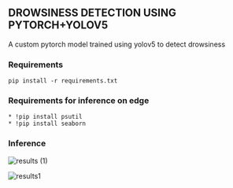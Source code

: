 ## DROWSINESS DETECTION USING PYTORCH+YOLOV5

A custom pytorch model trained using yolov5 to detect drowsiness

### Requirements
``` 
pip install -r requirements.txt
```
### Requirements for inference on edge
```
* !pip install psutil
* !pip install seaborn
```

### Inference
![results (1)](https://user-images.githubusercontent.com/97392797/226870339-07aaecef-f928-4dd6-87d0-d4fa75a18713.png)

![results1](https://user-images.githubusercontent.com/97392797/226870993-89a00b26-2eef-4e88-98c8-524479e3bc7e.png)
